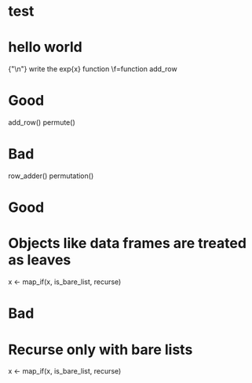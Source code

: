 # test
# hello world
{"\n"}
 write the exp{x} function
 \f=function
 add_row
 # Good
add_row()
permute()

# Bad
row_adder()
permutation()
# Good

# Objects like data frames are treated as leaves
x <- map_if(x, is_bare_list, recurse)


# Bad

# Recurse only with bare lists
x <- map_if(x, is_bare_list, recurse)
